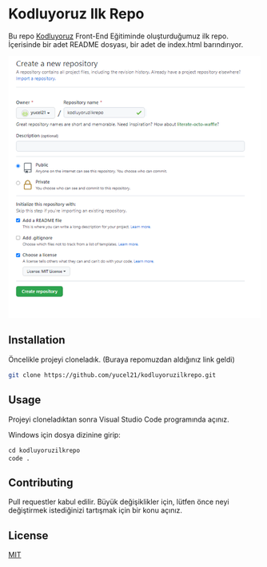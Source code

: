 # Kodluyoruz Ilk Repo
Bu repo [Kodluyoruz](https://kodluyoruz.org) Front-End Eğitiminde oluşturduğumuz ilk repo. İçerisinde bir adet README dosyası, bir adet de index.html barındırıyor.

![github](https://github.com/yucel21/kodluyoruzilkrepo/blob/main/img/github.png)

## Installation
Öncelikle projeyi cloneladık. (Buraya repomuzdan aldığınız link geldi)

```bash
git clone https://github.com/yucel21/kodluyoruzilkrepo.git
```

## Usage

Projeyi cloneladıktan sonra Visual Studio Code programında açınız.

Windows için dosya dizinine girip:
```windows
cd kodluyoruzilkrepo
code .
```

## Contributing
Pull requestler kabul edilir. Büyük değişiklikler için, lütfen önce neyi değiştirmek istediğinizi tartışmak için bir konu açınız.


## License
[MIT](https://choosealicense.com/licenses/mit/)
